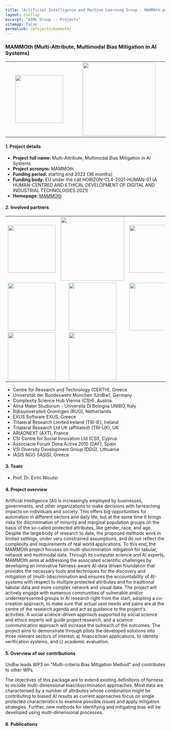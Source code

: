 ```yaml
---
title: "Artificial Intelligence and Machine Learning Group - MAMMOth project"
layout: textlay
excerpt: "AIML Group -- Projects"
sitemap: false
permalink: /projects/mammoth/
---
```


### MAMMOth (Multi-Attribute, Multimodal Bias Mitigation in AI Systems)

<table style="border-collapse: collapse; width: 100%;" border="0">
<tbody>
<tr>
<td style="width: 20%; text-align: center;"><img src="{{ site.url }}{{ site.baseurl }}/images/logopic/logo-mammoth.svg" alt="" width="150" /></td>
<td style="width: 20%; text-align: center;"><img src="{{ site.url }}{{ site.baseurl }}/images/logopic/logo-euro-co.jpg" alt="" width = "230"/></td>
</tr>

</tbody>
</table>

#### 1. Project details
- <b>Project full name: </b> Multi-Attribute, Multimodal Bias Mitigation in AI Systems
- <b>Project acronym: </b>  MAMMOth
- <b>Funding period: </b> starting end 2022 (36 months)
- <b>Funding body: </b> EU under the call HORIZON-CL4-2021-HUMAN-01  (A HUMAN-CENTRED AND ETHICAL DEVELOPMENT OF DIGITAL AND INDUSTRIAL TECHNOLOGIES 2021)
- <b>Homepage: </b> [MAMMOth](https://mammoth-ai.eu/)

#### 2. Involved partners

<table style="border-collapse: collapse; width: 100%;" border="0">
<tbody>
 
<tr>
<td style="width: 20%; text-align: center;"><img src="{{ site.url }}{{ site.baseurl }}/images/logopic/logo-certh.png" alt="" width="150" /></td>
<td style="width: 20%; text-align: center;"><img src="{{ site.url }}{{ site.baseurl }}/images/logopic/logo-unibw.png" alt="" width = "200"/></td>
<td style="width: 20%; text-align: center;"><img src="{{ site.url }}{{ site.baseurl }}/images/logopic/logo-vienna-csh.png" alt="" width = "150"/></td>
<td style="width: 20%; text-align: center;"><img src="{{ site.url }}{{ site.baseurl }}/images/logopic/logo-unibo.png" alt="" width = "150"/></td>
<td style="width: 20%; text-align: center;"><img src="{{ site.url }}{{ site.baseurl }}/images/logopic/logo-ised.png" alt="" width = "150"/></td>
</tr>
<tr>
<td style="width: 20%; text-align: center;"><img src="{{ site.url }}{{ site.baseurl }}/images/logopic/logo-exus.png" alt="" width="150" /></td>
<td style="width: 20%; text-align: center;"><img src="{{ site.url }}{{ site.baseurl }}/images/logopic/logo-tri.png" alt="" width = "150"/></td>
<td style="width: 20%; text-align: center;"><img src="{{ site.url }}{{ site.baseurl }}/images/logopic/logo-IDnow.png" alt="" width = "150"/></td>
<td style="width: 20%; text-align: center;"><img src="{{ site.url }}{{ site.baseurl }}/images/logopic/logo-CSI.png" alt="" width = "150"/></td>
<td style="width: 20%; text-align: center;"><img src="{{ site.url }}{{ site.baseurl }}/images/logopic/logo-daf.png" alt="" width = "150"/></td>
</tr>
<tr>
<td style="width: 20%; text-align: center;"><img src="{{ site.url }}{{ site.baseurl }}/images/logopic/logo-DDG.png" alt="" width="150" /></td>
<td style="width: 20%; text-align: center;"><img src="{{ site.url }}{{ site.baseurl }}/images/logopic/logo-Iasis.jpg" alt="" width = "150"/></td>
</tr>
 
</tbody>
</table>

- Centre for Research and Technology (CERTH), Greece
- Universität der Bundeswehr München (UniBw), Germany
- Complexity Science Hub Vienna (CSH), Austria
- Alma Mater Studiorum - Universita Di Bologna UNIBO, Italy
- Rijksuniversiteit Groningen (RUG), Netherlands
- EXUS Software EXUS, Greece
- Trilateral Research Limited Ireland (TRI-IE), Ireland
- Trilateral Research Ltd UK (affiliated) (TRI-UK), UK
- ARIADNEXT (AXT), France
- CSI Centre for Social Innovation Ltd (CSI), Cyprus
- Associacio Forum Dona Activa 2010 (DAF), Spain
- VSI Diversity Development Group (DDG), Lithuania
- IASIS NGO (IASIS), Greece

#### 3. Team
- Prof. Dr. Eirini Ntoutsi


#### 4. Project overview
Artificial Intelligence (AI) is increasingly employed by businesses, governments, and other organizations to make decisions with farreaching impacts on individuals and society. This offers big opportunities for automation in different sectors and daily life, but at the same time it brings risks for discrimination of minority and marginal population groups on the basis of the so-called protected attributes, like gender, race, and age. Despite the large body of research to date, the proposed methods work in limited settings, under very constrained assumptions, and do not reflect the complexity and requirements of real world applications. To this end, the MAMMOth project focuses on multi-discrimination mitigation for tabular, network and multimodal data. Through its computer science and AI experts, MAMMOth aims at addressing the associated scientific challenges by developing an innovative fairness-aware AI-data driven foundation that provides the necessary tools and techniques for the discovery and mitigation of (multi-)discrimination and ensures the accountability of AI-systems with respect to multiple protected attributes and for traditional tabular data and more complex network and visual data. The project will actively engage with numerous communities of vulnerable and/or underrepresented groups in AI research right from the start, adopting a co-creation approach, to make sure that actual user needs and pains are at the centre of the research agenda and act as guidance to the project's activities. A social science-driven approach supported by social science and ethics experts will guide project research, and a science communication approach will increase the outreach of the outcomes. The project aims to demonstrate through pilots the developed solutions into three relevant sectors of interest: a) finance/loan applications, b) identity verification systems, and c) academic evaluation.

#### 5. Overview of our contributions
UniBw leads WP3 on "Multi-criteria Bias Mitigation Method" and contributes to other WPs.

The objectives of this package are to extend existing definitions of fairness to include multi-dimensional bias/discrimination approaches. Most data are characterised by a number of attributes whose combination might be contributing to biased AI results as current approaches focus on single protected characteristics to examine possible issues and apply mitigation strategies. Further, new methods for identifying and mitigating bias will be developed using multi-dimensional processes.


#### 6. Publications
